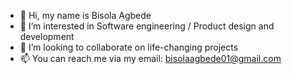 - 👋 Hi, my name is Bisola Agbede
- 👀 I’m interested in Software engineering / Product design and development
- 💞️ I’m looking to collaborate on life-changing projects
- 📫 You can reach me via my email: bisolaagbede01@gmail.com

<!---
bisola-agbede/bisola-agbede is a ✨ special ✨ repository because its `README.md` (this file) appears on your GitHub profile.
You can click the Preview link to take a look at your changes.
--->
